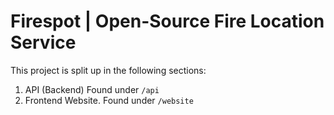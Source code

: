 # Firespot | Open-Source Fire Location Service
This project is split up in the following sections:
1. API (Backend) Found under `/api`
2. Frontend Website. Found under `/website`